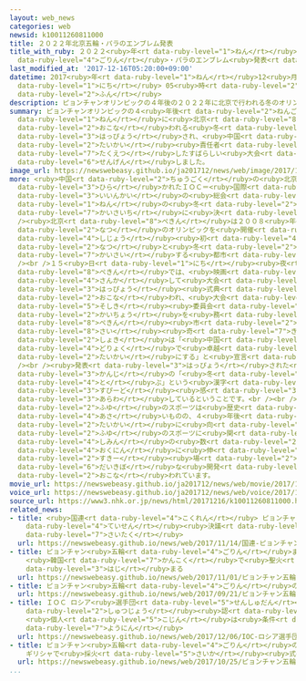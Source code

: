 ```yaml
---
layout: web_news
categories: web
newsid: k10011260811000
title: ２０２２年北京五輪・パラのエンブレム発表
title_with_ruby: ２０２２<ruby>年<rt data-ruby-level="1">ねん</rt></ruby><ruby>北京<rt data-ruby-level="8">ぺきん</rt></ruby><ruby>五輪<rt
  data-ruby-level="4">ごりん</rt></ruby>・パラのエンブレム<ruby>発表<rt data-ruby-level="3">はっぴょう</rt></ruby>
last_modified_at: '2017-12-16T05:20:00+09:00'
datetime: 2017<ruby>年<rt data-ruby-level="1">ねん</rt></ruby>12<ruby>月<rt data-ruby-level="1">がつ</rt></ruby>16<ruby>日<rt
  data-ruby-level="1">にち</rt></ruby> 05<ruby>時<rt data-ruby-level="2">じ</rt></ruby>20<ruby>分<rt
  data-ruby-level="2">ふん</rt></ruby>
description: ピョンチャンオリンピックの４年後の２０２２年に北京で行われる冬のオリンピックとパラリンピックのエンブレムが発表され、中国の大会責任者は「卓越したすばらしい大会にする」と宣言しました。
summary: ピョンチャンオリンピックの４<ruby>年後<rt data-ruby-level="2">ねんご</rt></ruby>の２０２２<ruby>年<rt
  data-ruby-level="1">ねん</rt></ruby>に<ruby>北京<rt data-ruby-level="8">ぺきん</rt></ruby>で<ruby>行<rt
  data-ruby-level="2">おこな</rt></ruby>われる<ruby>冬<rt data-ruby-level="2">ふゆ</rt></ruby>のオリンピックとパラリンピックのエンブレムが<ruby>発表<rt
  data-ruby-level="3">はっぴょう</rt></ruby>され、<ruby>中国<rt data-ruby-level="2">ちゅうごく</rt></ruby>の<ruby>大会<rt
  data-ruby-level="2">たいかい</rt></ruby><ruby>責任者<rt data-ruby-level="5">せきにんしゃ</rt></ruby>は「<ruby>卓越<rt
  data-ruby-level="7">たくえつ</rt></ruby>したすばらしい<ruby>大会<rt data-ruby-level="2">たいかい</rt></ruby>にする」と<ruby>宣言<rt
  data-ruby-level="6">せんげん</rt></ruby>しました。
image_url: https://newswebeasy.github.io/ja201712/news/web/image/2017/12/16/K10011260811_1712161025_1712161027_01_03.jpg
more: <ruby>中国<rt data-ruby-level="2">ちゅうごく</rt></ruby>の<ruby>北京<rt data-ruby-level="8">ぺきん</rt></ruby>は、おととし<ruby>開<rt
  data-ruby-level="3">ひら</rt></ruby>かれたＩＯＣ＝<ruby>国際<rt data-ruby-level="5">こくさい</rt></ruby>オリンピック<ruby>委員会<rt
  data-ruby-level="3">いいんかい</rt></ruby>の<ruby>総会<rt data-ruby-level="5">そうかい</rt></ruby>で、２０２２<ruby>年<rt
  data-ruby-level="1">ねん</rt></ruby>の<ruby>冬<rt data-ruby-level="2">ふゆ</rt></ruby>のオリンピック、パラリンピックの<ruby>開催地<rt
  data-ruby-level="7">かいさいち</rt></ruby>に<ruby>決<rt data-ruby-level="3">き</rt></ruby>まりました。<br
  /><ruby>北京<rt data-ruby-level="8">ぺきん</rt></ruby>は２００８<ruby>年<rt data-ruby-level="1">ねん</rt></ruby>に<ruby>夏<rt
  data-ruby-level="2">なつ</rt></ruby>のオリンピックを<ruby>開催<rt data-ruby-level="7">かいさい</rt></ruby>しており、<ruby>史上<rt
  data-ruby-level="4">しじょう</rt></ruby><ruby>初<rt data-ruby-level="4">はじ</rt></ruby>めて、<ruby>夏<rt
  data-ruby-level="2">なつ</rt></ruby>と<ruby>冬<rt data-ruby-level="2">ふゆ</rt></ruby>のオリンピックを<ruby>開催<rt
  data-ruby-level="7">かいさい</rt></ruby>する<ruby>都市<rt data-ruby-level="3">とし</rt></ruby>となります。<br
  /><br />１５<ruby>日<rt data-ruby-level="1">にち</rt></ruby><ruby>夜<rt data-ruby-level="2">よる</rt></ruby>、<ruby>北京<rt
  data-ruby-level="8">ぺきん</rt></ruby>では、<ruby>映画<rt data-ruby-level="6">えいが</rt></ruby>スターのジャッキー・チェンさんも<ruby>参加<rt
  data-ruby-level="4">さんか</rt></ruby>して<ruby>大会<rt data-ruby-level="2">たいかい</rt></ruby>エンブレムの<ruby>発表<rt
  data-ruby-level="3">はっぴょう</rt></ruby><ruby>式典<rt data-ruby-level="4">しきてん</rt></ruby>が<ruby>行<rt
  data-ruby-level="2">おこな</rt></ruby>われ、<ruby>大会<rt data-ruby-level="2">たいかい</rt></ruby><ruby>組織<rt
  data-ruby-level="5">そしき</rt></ruby><ruby>委員会<rt data-ruby-level="3">いいんかい</rt></ruby>の<ruby>会長<rt
  data-ruby-level="2">かいちょう</rt></ruby>を<ruby>務<rt data-ruby-level="5">つと</rt></ruby>める<ruby>北京<rt
  data-ruby-level="8">ぺきん</rt></ruby><ruby>市<rt data-ruby-level="2">し</rt></ruby>トップの<ruby>蔡<rt
  data-ruby-level="8">さい</rt></ruby><ruby>奇<rt data-ruby-level="7">き</rt></ruby><ruby>書記<rt
  data-ruby-level="2">しょき</rt></ruby>は「<ruby>中国<rt data-ruby-level="2">ちゅうごく</rt></ruby>の<ruby>努力<rt
  data-ruby-level="4">どりょく</rt></ruby>で<ruby>卓越<rt data-ruby-level="7">たくえつ</rt></ruby>したすばらしい<ruby>大会<rt
  data-ruby-level="2">たいかい</rt></ruby>にする」と<ruby>宣言<rt data-ruby-level="6">せんげん</rt></ruby>しました。<br
  /><br /><ruby>発表<rt data-ruby-level="3">はっぴょう</rt></ruby>された<ruby>北京<rt data-ruby-level="8">ぺきん</rt></ruby>オリンピックのエンブレムは<ruby>漢字<rt
  data-ruby-level="3">かんじ</rt></ruby>の「<ruby>冬<rt data-ruby-level="2">ふゆ</rt></ruby>」を、パラリンピックのエンブレムは「<ruby>飛<rt
  data-ruby-level="4">と</rt></ruby>ぶ」という<ruby>漢字<rt data-ruby-level="3">かんじ</rt></ruby>をデザインしたもので、スキーやスケートをしているアスリートの<ruby>スピード<rt
  data-ruby-level="3">すぴーど</rt></ruby><ruby>感<rt data-ruby-level="3">かん</rt></ruby>を<ruby>表<rt
  data-ruby-level="3">あらわ</rt></ruby>しているということです。<br /><br /><ruby>中国<rt data-ruby-level="2">ちゅうごく</rt></ruby>は、スキーなどの<ruby>冬<rt
  data-ruby-level="2">ふゆ</rt></ruby>のスポーツは<ruby>歴史<rt data-ruby-level="4">れきし</rt></ruby>が<ruby>浅<rt
  data-ruby-level="4">あさ</rt></ruby>いものの、４<ruby>年後<rt data-ruby-level="2">ねんご</rt></ruby>の<ruby>大会<rt
  data-ruby-level="2">たいかい</rt></ruby>に<ruby>向<rt data-ruby-level="3">む</rt></ruby>けて<ruby>冬<rt
  data-ruby-level="2">ふゆ</rt></ruby>のスポーツに<ruby>関<rt data-ruby-level="8">かか</rt></ruby>わる<ruby>市民<rt
  data-ruby-level="4">しみん</rt></ruby>の<ruby>数<rt data-ruby-level="2">かず</rt></ruby>を３<ruby>億人<rt
  data-ruby-level="4">おくにん</rt></ruby>に<ruby>伸<rt data-ruby-level="7">の</rt></ruby>ばすとしており、<ruby>スキー<rt
  data-ruby-level="2">すきー</rt></ruby><ruby>場<rt data-ruby-level="2">じょう</rt></ruby>などの<ruby>大規模<rt
  data-ruby-level="6">だいきぼ</rt></ruby>な<ruby>開発<rt data-ruby-level="3">かいはつ</rt></ruby>が<ruby>行<rt
  data-ruby-level="2">おこな</rt></ruby>われています。
movie_url: https://newswebeasy.github.io/ja201712/news/web/movie/2017/12/16/k10011260811_201712161025_201712161026.mp4
voice_url: https://newswebeasy.github.io/ja201712/news/web/voice/2017/12/16/k10011260811_201712161025_201712161026.mp3
source_url: https://www3.nhk.or.jp/news/html/20171216/k10011260811000.html
related_news:
- title: <ruby>国連<rt data-ruby-level="4">こくれん</rt></ruby> ピョンチャン<ruby>五輪<rt data-ruby-level="4">ごりん</rt></ruby>で<ruby>停戦<rt
    data-ruby-level="4">ていせん</rt></ruby><ruby>決議<rt data-ruby-level="4">けつぎ</rt></ruby><ruby>採択<rt
    data-ruby-level="7">さいたく</rt></ruby>
  url: https://newswebeasy.github.io/news/web/2017/11/14/国連-ピョンチャン五輪で停戦決議採択
- title: ピョンチャン<ruby>五輪<rt data-ruby-level="4">ごりん</rt></ruby>まで100<ruby>日<rt data-ruby-level="1">にち</rt></ruby>
    <ruby>韓国<rt data-ruby-level="7">かんこく</rt></ruby>で<ruby>聖火<rt data-ruby-level="6">せいか</rt></ruby>リレー<ruby>始<rt
    data-ruby-level="3">はじ</rt></ruby>まる
  url: https://newswebeasy.github.io/news/web/2017/11/01/ピョンチャン五輪まで100日-韓国で聖火リレー始まる
- title: ピョンチャン<ruby>五輪<rt data-ruby-level="4">ごりん</rt></ruby>のメダル<ruby>公開<rt data-ruby-level="3">こうかい</rt></ruby>
  url: https://newswebeasy.github.io/news/web/2017/09/21/ピョンチャン五輪のメダル公開
- title: ＩＯＣ ロシア<ruby>選手団<rt data-ruby-level="5">せんしゅだん</rt></ruby>の<ruby>五輪<rt data-ruby-level="4">ごりん</rt></ruby><ruby>出場<rt
    data-ruby-level="2">しゅつじょう</rt></ruby><ruby>認<rt data-ruby-level="6">みと</rt></ruby>めず
    <ruby>個人<rt data-ruby-level="5">こじん</rt></ruby>は<ruby>条件<rt data-ruby-level="5">じょうけん</rt></ruby>つきで<ruby>容認<rt
    data-ruby-level="7">ようにん</rt></ruby>
  url: https://newswebeasy.github.io/news/web/2017/12/06/IOC-ロシア選手団の五輪出場認めず-個人は条件つきで容認
- title: ピョンチャン<ruby>五輪<rt data-ruby-level="4">ごりん</rt></ruby>の<ruby>聖火<rt data-ruby-level="6">せいか</rt></ruby>
    ギリシャで<ruby>採火<rt data-ruby-level="5">さいか</rt></ruby><ruby>式<rt data-ruby-level="3">しき</rt></ruby>
  url: https://newswebeasy.github.io/news/web/2017/10/25/ピョンチャン五輪の聖火-ギリシャで採火式
...
```

